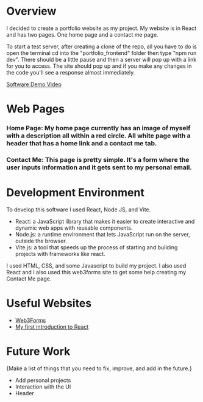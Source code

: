 # Overview



I decided to create a portfolio website as my project. My website is in React and has two pages. One home page and a contact me page.

To start a test server, after creating a clone of the repo, all you have to do is open the terminal cd into the "portfolio_frontend" folder then type "npm run dev". There should be a little pause and then a server will pop up with a link for you to access. The site should pop up and if you make any changes in the code you'll see a response almost immediately.

[Software Demo Video](https://youtu.be/gkhq2UOBt64)

# Web Pages

### Home Page: My home page currently has an image of myself with a description all within a red circle. All white page with a header that has a home link and a contact me tab.

### Contact Me: This page is pretty simple. It's a form where the user inputs information and it gets sent to my personal email.

# Development Environment

To develop this software I used React, Node JS, and Vite.

- React: a JavaScript library that makes it easier to create interactive and dynamic web apps with reusable components.
- Node.js: a runtime environment that lets JavaScript run on the server, outside the browser.
- Vite.js: a tool that speeds up the process of starting and building projects with frameworks like react.

I used HTML, CSS, and some Javascript to build my project. I also used React and I also used this web3forms site to get some help creating my Contact Me page.

# Useful Websites

* [Web3Forms](https://web3forms.com/?ref=newsletter_logo&utm_source=newsletter&utm_medium=email&utm_campaign=introduce-pro-after-1-day)
* [My first introduction to React](https://www.youtube.com/watch?v=G6D9cBaLViA&t=631s&ab_channel=TechWithTim)

# Future Work

{Make a list of things that you need to fix, improve, and add in the future.}
* Add personal projects
* Interaction with the UI
* Header